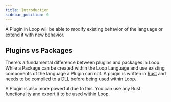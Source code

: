 ```yaml
---
title: Introduction
sidebar_position: 0
---
```


A Plugin in Loop will be able to modify existing behavior of the language or
extend it with new behavior.

## Plugins vs Packages

There's a fundamental difference between plugins and packages in Loop. While a
Package can be created within the Loop Language and use existing components of
the language a Plugin can not. A plugin is written in
[Rust](https://www.rust-lang.org/) and needs to be compiled to a DLL before
being used within Loop.

A Plugin is also more powerful due to this. You can use any Rust functionality
and export it to be used within Loop.
